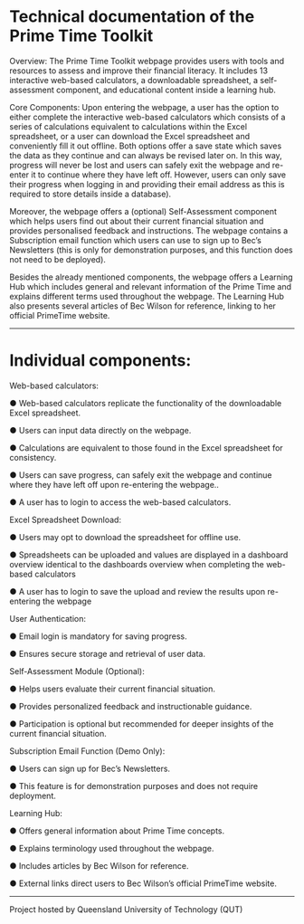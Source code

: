 # Technical documentation of the Prime Time Toolkit

Overview: 
The Prime Time Toolkit webpage provides users with tools and resources to assess and 
improve their financial literacy. It includes 13 interactive web-based calculators, a 
downloadable spreadsheet, a self-assessment component, and educational content inside a 
learning hub. 

Core Components: 
Upon entering the webpage, a user has the option to either complete the interactive 
web-based calculators which consists of a series of calculations equivalent to calculations 
within the Excel spreadsheet, or a user can download the Excel spreadsheet and conveniently 
fill it out offline. Both options offer a save state which saves the data as they continue and can 
always be revised later on. In this way, progress will never be lost and users can safely exit the 
webpage and re-enter it to continue where they have left off. However, users can only save 
their progress when logging in and providing their email address as this is required to store 
details inside a database). 

Moreover, the webpage offers a (optional) Self-Assessment component which helps users find 
out about their current financial situation and provides personalised feedback and instructions. 
The webpage contains a Subscription email function which users can use to sign up to Bec’s 
Newsletters (this is only for demonstration purposes, and this function does not need to be 
deployed).   

Besides the already mentioned components, the webpage offers a Learning Hub which 
includes general and relevant information of the Prime Time and explains different terms used 
throughout the webpage. The Learning Hub also presents several articles of Bec Wilson for 
reference, linking to her official PrimeTime website.  
___________________________________________________________________________ 
# Individual components: 

Web-based calculators: 

● Web-based calculators replicate the functionality of the downloadable Excel 
spreadsheet. 

● Users can input data directly on the webpage. 

● Calculations are equivalent to those found in the Excel spreadsheet for consistency. 

● Users can save progress, can safely exit the webpage and continue where they have left 
off upon re-entering the webpage.. 

● A user has to login to access the web-based calculators. 


Excel Spreadsheet Download: 

● Users may opt to download the spreadsheet for offline use. 

● Spreadsheets can be uploaded and values are displayed in a dashboard overview 
identical to the dashboards overview when completing the web-based calculators 

● A user has to login to save the upload and review the results upon re-entering the 
webpage 


User Authentication: 

● Email login is mandatory for saving progress. 

● Ensures secure storage and retrieval of user data. 

Self-Assessment Module (Optional): 

● Helps users evaluate their current financial situation. 

● Provides personalized feedback and instructionable guidance. 

● Participation is optional but recommended for deeper insights of the current financial 
situation. 


Subscription Email Function (Demo Only): 

● Users can sign up for Bec’s Newsletters. 

● This feature is for demonstration purposes and does not require deployment. 


Learning Hub: 

● Offers general information about Prime Time concepts. 

● Explains terminology used throughout the webpage. 

● Includes articles by Bec Wilson for reference. 

● External links direct users to Bec Wilson’s official PrimeTime website. 

___________________________________________________________________________ 
Project hosted by Queensland University of Technology (QUT)
